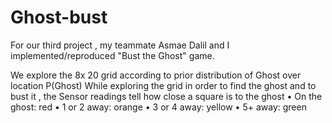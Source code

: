 # Ghost-bust
For our third project , my teammate Asmae Dalil and I  implemented/reproduced "Bust the Ghost" game. 

We explore the 8x 20 grid  according to prior distribution of Ghost over location P(Ghost)  While exploring the grid in order to find the ghost and to bust it , the Sensor readings tell how close a square is to the ghost
•	On the ghost: red
•	1 or 2 away: orange
•	3 or 4 away: yellow
•	 5+ away: green  
